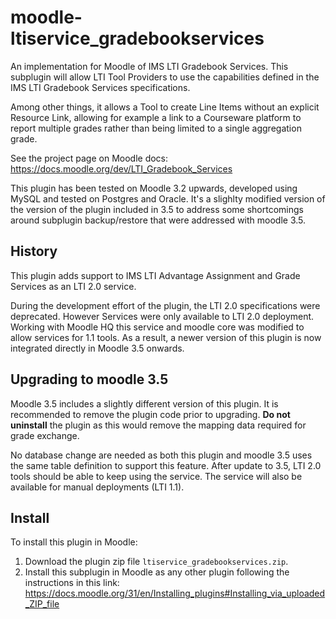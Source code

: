 # moodle-ltiservice_gradebookservices

An implementation for Moodle of IMS LTI Gradebook Services. This subplugin will allow LTI Tool Providers
to use the capabilities defined in the IMS LTI Gradebook Services specifications.

Among other things, it allows a Tool to create Line Items without an explicit Resource Link,
allowing for example a link to a Courseware platform to report
multiple grades rather than being limited to a single aggregation grade.

See the project page on Moodle docs: https://docs.moodle.org/dev/LTI_Gradebook_Services

This plugin has been tested on Moodle 3.2 upwards, developed using MySQL and tested on Postgres and Oracle.
It's a slighlty modified version of the version of the plugin included in 3.5 to address
some shortcomings around subplugin backup/restore that were addressed with moodle 3.5.

## History

This plugin adds support to IMS LTI Advantage Assignment and Grade Services as an LTI 2.0
service.

During the development effort of the plugin, the LTI 2.0 specifications were deprecated. However
Services were only available to LTI 2.0 deployment. Working with Moodle HQ this service and moodle core
was modified to allow services for 1.1 tools. As a result, a newer version of this plugin is now
integrated directly in Moodle 3.5 onwards.

## Upgrading to moodle 3.5

Moodle 3.5 includes a slightly different version of this plugin. It is recommended to remove the
plugin code prior to upgrading. **Do not uninstall** the plugin as this would remove the mapping
data required for grade exchange.

No database change are needed as both this plugin and moodle 3.5
uses the same table definition to support this feature. After update to 3.5, LTI 2.0 tools should
be able to keep using the service. The service will also be available for manual deployments (LTI 1.1).

## Install

To install this plugin in Moodle:

1. Download the plugin zip file `ltiservice_gradebookservices.zip`.
2. Install this subplugin in Moodle as any other plugin following the instructions in this link: https://docs.moodle.org/31/en/Installing_plugins#Installing_via_uploaded_ZIP_file 
